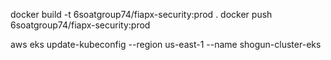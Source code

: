 docker build -t 6soatgroup74/fiapx-security:prod .
docker push 6soatgroup74/fiapx-security:prod

aws eks update-kubeconfig --region us-east-1 --name shogun-cluster-eks